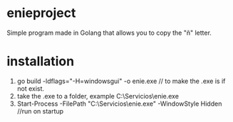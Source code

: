 # enieproject
Simple program made in Golang that allows you to copy the "ñ" letter. 

# installation

1) go build -ldflags="-H=windowsgui" -o enie.exe // to make the .exe is if not exist.
2) take the .exe to a folder, example C:\Servicios\enie.exe
3) Start-Process -FilePath "C:\Servicios\enie.exe" -WindowStyle Hidden //run on startup




